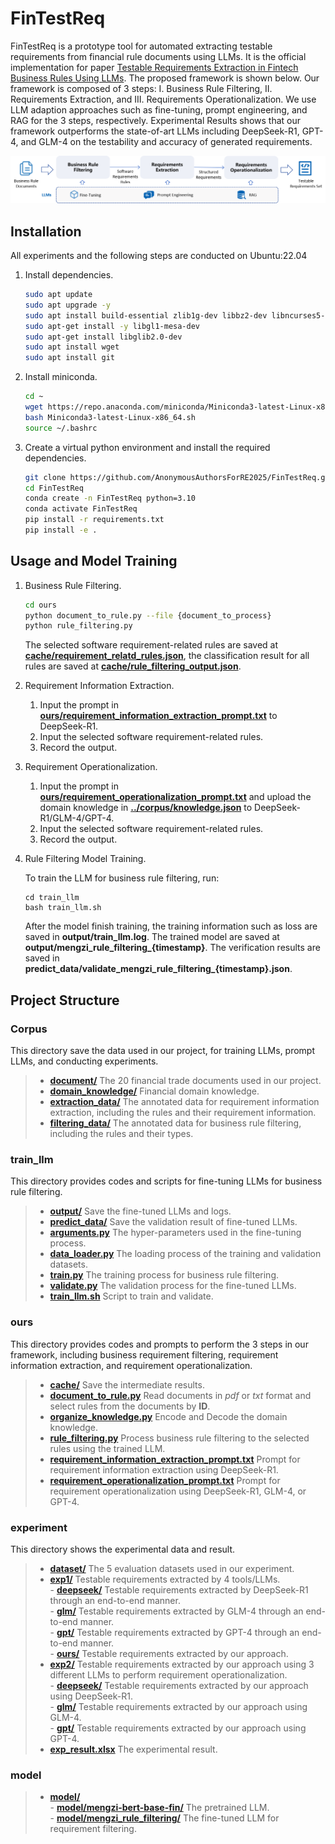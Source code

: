 # FinTestReq


FinTestReq is a prototype tool for automated extracting testable requirements from financial rule documents using LLMs. It is the official implementation for paper [Testable Requirements Extraction in Fintech Business Rules Using LLMs](). The proposed framework is shown below. Our framework is composed of 3 steps: I. Business Rule Filtering, II. Requirements Extraction, and III. Requirements Operationalization. We use LLM adaption approaches such as fine-tuning, prompt engineering, and RAG for the 3 steps, respectively. Experimental Results shows that our framework outperforms the state-of-art LLMs including DeepSeek-R1, GPT-4, and GLM-4 on the testability and accuracy of generated requirements.


![framework](framework.png)




## Installation
All experiments and the following steps are conducted on Ubuntu:22.04

1. Install dependencies.

    ```bash
    sudo apt update
    sudo apt upgrade -y
    sudo apt install build-essential zlib1g-dev libbz2-dev libncurses5-dev libgdbm-dev libnss3-dev libssl-dev libreadline-dev libffi-dev
    sudo apt-get install -y libgl1-mesa-dev
    sudo apt-get install libglib2.0-dev
    sudo apt install wget
    sudo apt install git
    ```

2. Install miniconda.

    ```bash
    cd ~
    wget https://repo.anaconda.com/miniconda/Miniconda3-latest-Linux-x86_64.sh
    bash Miniconda3-latest-Linux-x86_64.sh
    source ~/.bashrc
    ```

3. Create a virtual python environment and install the required dependencies.
    ```bash
    git clone https://github.com/AnonymousAuthorsForRE2025/FinTestReq.git
    cd FinTestReq
    conda create -n FinTestReq python=3.10
    conda activate FinTestReq
    pip install -r requirements.txt
    pip install -e .
    ```


## Usage and Model Training

1. Business Rule Filtering.

    ```bash
    cd ours  
    python document_to_rule.py --file {document_to_process}  
    python rule_filtering.py
    ```
    The selected software requirement-related rules are saved at [**cache/requirement_relatd_rules.json**](./ours/cache/requirement_relatd_rules.json), the classification result for all rules are saved at [**cache/rule_filtering_output.json**](./ours/cache/rule_filtering_output.json).

2. Requirement Information Extraction.
   
    1. Input the prompt in [**ours/requirement_information_extraction_prompt.txt**](./ours/requirement_information_extraction_prompt.txt) to DeepSeek-R1.  
    2. Input the selected software requirement-related rules.
    3. Record the output.


3. Requirement Operationalization.

    1. Input the prompt in [**ours/requirement_operationalization_prompt.txt**](./ours/requirement_operationalization_prompt.txt) and upload the domain knowledge in [**../corpus/knowledge.json**](./corpus/domain_knowledge/knowledge.json) to DeepSeek-R1/GLM-4/GPT-4.  
    2. Input the selected software requirement-related rules.
    3. Record the output.


4. Rule Filtering Model Training.
    
    To train the LLM for business rule filtering, run:

    ```
    cd train_llm
    bash train_llm.sh
    ```

    After the model finish training, the training information such as loss are saved in **output/train_llm.log**. The trained model are saved at **output/mengzi_rule_filtering_{timestamp}**. The verification results are saved in **predict_data/validate_mengzi_rule_filtering_{timestamp}.json**.





## Project Structure

### Corpus
This directory save the data used in our project, for training LLMs, prompt LLMs, and conducting experiments.

> - [**document/**](./corpus/document/)  The 20 financial trade documents used in our project.
> - [**domain_knowledge/**](./corpus/domain_knowledge/)  Financial domain knowledge.
> - [**extraction_data/**](./corpus/extraction_data/)  The annotated data for requirement information extraction, including the rules and their requirement information.
> - [**filtering_data/**](./corpus/filtering_data/)  The annotated data for business rule filtering, including the rules and their types.

### train_llm
This directory provides codes and scripts for fine-tuning LLMs for business rule filtering.

> - [**output/**]()  Save the fine-tuned LLMs and logs.
> - [**predict_data/**](./train_llm/predict_data/)  Save the validation result of fine-tuned LLMs.
> - [**arguments.py**](./train_llm/arguments.py)  The hyper-parameters used in the fine-tuning process.
> - [**data_loader.py**](./train_llm/data_loader.py)  The loading process of the training and validation datasets.
> - [**train.py**](./train_llm/train.py)  The training process for business rule filtering.
> - [**validate.py**](./train_llm/validate.py)  The validation process for the fine-tuned LLMs.
> - [**train_llm.sh**](./train_llm/validate.py)  Script to train and validate.

### ours
This directory provides codes and prompts to perform the 3 steps in our framework, including business requirement filtering, requirement information extraction, and requirement operationalization.

> - [**cache/**](./ours/cache/)  Save the intermediate results.
> - [**document_to_rule.py**](./ours/document_to_rule.py)  Read documents in *pdf* or *txt* format and select rules from the documents by **ID**.
> - [**organize_knowledge.py**](./ours/organize_knowledge.py)  Encode and Decode the domain knowledge.
> - [**rule_filtering.py**](./ours/rule_filtering.py)  Process business rule filtering to the selected rules using the trained LLM.
> - [**requirement_information_extraction_prompt.txt**](./ours/requirement_information_extraction_prompt.txt)  Prompt for requirement information extraction using DeepSeek-R1.
> - [**requirement_operationalization_prompt.txt**](./ours/requirement_operationalization_prompt.txt)  Prompt for requirement operationalization using DeepSeek-R1, GLM-4, or GPT-4.

### experiment
This directory shows the experimental data and result.

> - [**dataset/**](./experiment/dataset/)  The 5 evaluation datasets used in our experiment.
> - [**exp1/**](./experiment/exp1/)  Testable requirements extracted by 4 tools/LLMs.  
>       - [**deepseek/**](./experiment/exp1/deepseek/)  Testable requirements extracted by DeepSeek-R1 through an end-to-end manner.  
>       - [**glm/**](./experiment/exp1/glm/)  Testable requirements extracted by GLM-4 through an end-to-end manner.  
>       - [**gpt/**](./experiment/exp1/gpt/)  Testable requirements extracted by GPT-4 through an end-to-end manner.  
>       - [**ours/**](./experiment/exp1/ours/)  Testable requirements extracted by our approach.  
> - [**exp2/**](./experiment/exp1/)  Testable requirements extracted by our approach using 3 different LLMs to perform requirement operationalization.  
>       - [**deepseek/**](./experiment/exp1/deepseek/)  Testable requirements extracted by our approach using DeepSeek-R1.  
>       - [**glm/**](./experiment/exp1/glm/)  Testable requirements extracted by our approach using GLM-4.  
>       - [**gpt/**](./experiment/exp1/gpt/)  Testable requirements extracted by our approach using GPT-4.  
> - [**exp_result.xlsx**](./experiment/exp_result.xlsx)  The experimental result.

### model

> - [**model/**](./model/)  
>       - [**model/mengzi-bert-base-fin/**](./model/mengzi-bert-base-fin/)  The pretrained LLM.  
>       - [**model/mengzi_rule_filtering/**](./model/mengzi_rule_filtering/)  The fine-tuned LLM for requirement filtering.


